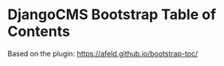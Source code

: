 # DjangoCMS Bootstrap Table of Contents

Based on the plugin: https://afeld.github.io/bootstrap-toc/
